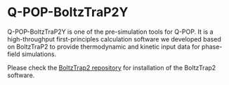 # Q-POP-BoltzTraP2Y

Q-POP-BoltzTraP2Y is one of the pre-simulation tools for Q-POP. It is a high-throughput first-principles calculation software we developed based on BoltzTraP2 to provide thermodynamic and kinetic input data for phase-field simulations.

Please check the [BoltzTrap2 repository](https://gitlab.com/sousaw/BoltzTraP2) for installation of the BoltzTrap2 software.

